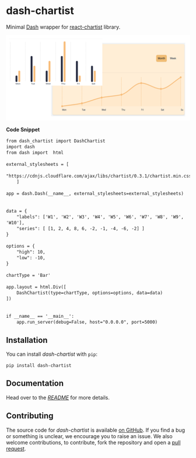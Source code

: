 # dash-chartist

Minimal [Dash](https://dash.plot.ly/) wrapper for [react-chartist](https://github.com/fraserxu/react-chartist) library.

![](https://raw.githubusercontent.com/stevej2608/dash-chartist/master/docs/img/showcase.png)

**Code Snippet**
```
from dash_chartist import DashChartist
import dash
from dash import  html

external_stylesheets = [
    "https://cdnjs.cloudflare.com/ajax/libs/chartist/0.3.1/chartist.min.css",
    ]

app = dash.Dash(__name__, external_stylesheets=external_stylesheets)


data = {
    "labels": ['W1', 'W2', 'W3', 'W4', 'W5', 'W6', 'W7', 'W8', 'W9', 'W10'],
    "series": [ [1, 2, 4, 8, 6, -2, -1, -4, -6, -2] ]
}

options = {
    "high": 10,
    "low": -10,
}

chartType = 'Bar'

app.layout = html.Div([
    DashChartist(type=chartType, options=options, data=data)
])


if __name__ == '__main__':
    app.run_server(debug=False, host="0.0.0.0", port=5000)
```

## Installation

You can install *dash-chartist* with `pip`:

```
pip install dash-chartist
```

## Documentation

Head over to the [*README*][docs-homepage] for more details.

## Contributing

The source code for *dash-chartist* is available
[on GitHub][dash-chartist-repo]. If you find a bug or something is unclear, we encourage
you to raise an issue. We also welcome contributions, to contribute, fork the
repository and open a [pull request][dash-chartist-pulls].


[dash-homepage]: https://dash.plot.ly/
[dash-chartist-repo]: https://github.com/stevej2608/dash-chartist
[docs-homepage]: https://github.com/stevej2608/dash-chartist/blob/master/README.md
[dash-chartist-pulls]: https://github.com/stevej2608/dash-chartist/pulls
